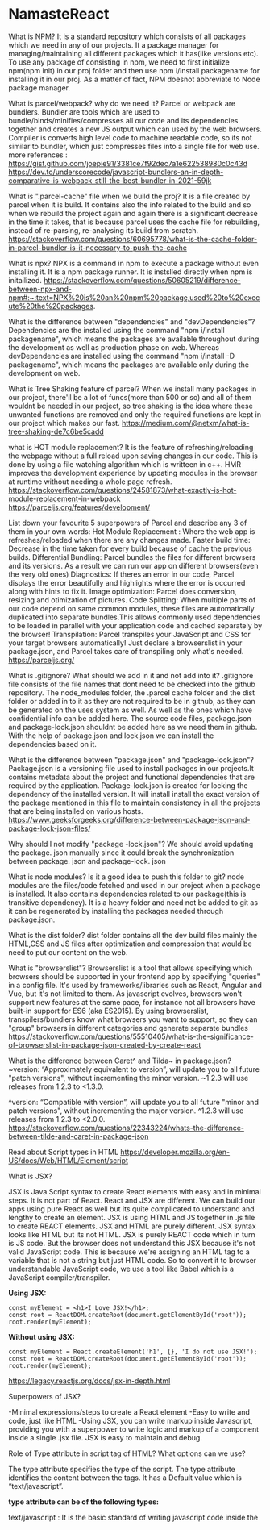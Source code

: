 # NamasteReact
What is NPM?
It is a standard repository which consists of all packages which we need in any of our projects. It a package manager for managing/maintaining all different packages which it has(like versions etc). To use any package of consisting in npm, we need to first initialize npm(npm init) in our proj folder and then use npm i/install packagename for installing it in our proj. As a matter of fact, NPM doesnot abbreviate to Node package manager.

What is parcel/webpack? why do we need it?
Parcel or webpack are bundlers. Bundler are tools which are used to bundle/binds/minifies/compresses all our code and its dependencies together and creates a new JS output which can used by the web browsers. Compiler is converts high level code to machine readable code, so its not similar to bundler, which just compresses files into a single file for web use. 
more references : https://gist.github.com/joepie91/3381ce7f92dec7a1e622538980c0c43d
https://dev.to/underscorecode/javascript-bundlers-an-in-depth-comparative-is-webpack-still-the-best-bundler-in-2021-59jk

What is ".parcel-cache" file when we build the proj?
It is a file created by parcel when it is build. It contains also the info related to the build and so when we rebuild the project again and again there is a significant decrease in the time it takes, that is because parcel uses the cache file for rebuilding, instead of re-parsing, re-analysing its build from scratch.
https://stackoverflow.com/questions/60695778/what-is-the-cache-folder-in-parcel-bundler-is-it-necessary-to-push-the-cache

What is npx?
NPX is a command in npm to execute a package without even installing it. It is a npm package runner. It is instslled directly when npm is initailized.
https://stackoverflow.com/questions/50605219/difference-between-npx-and-npm#:~:text=NPX%20is%20an%20npm%20package,used%20to%20execute%20the%20packages.

What is the difference between "dependencies" and "devDependencies"?
Dependencies are the installed using the command "npm i/install packagename", which means the packages are available throughout during the development as well as production phase on web. Whereas devDependencies are installed using the command "npm i/install -D packagename", which means the packages are available only during the development on web.

What is Tree Shaking feature of parcel?
When we install many packages in our project, there'll be a lot of funcs(more than 500 or so) and all of them wouldnt be needed in our project, so tree shaking is the idea where these unwanted functions are removed and only the required functions are kept in our project which makes our fast.
https://medium.com/@netxm/what-is-tree-shaking-de7c6be5cadd

what is HOT module replacement?
It is the feature of refreshing/reloading the webpage without a full reload upon saving changes in our code. This is done by using a file watching algorithm which is writteen in c++. HMR improves the development experience by updating modules in the browser at runtime without needing a whole page refresh.
https://stackoverflow.com/questions/24581873/what-exactly-is-hot-module-replacement-in-webpack
https://parceljs.org/features/development/

List down your favourite 5 superpowers of Parcel and describe any 3 of them in your own words:
Hot Module Replacement : Where the web app is refreshes/reloaded when there are any changes made.
Faster build time: Decrease in the time taken for every build because of cache the previous builds.
Differential Bundling: Parcel bundles the files for different browsers and its versions. As a result we can run our app on different browsers(even the very old ones)
Diagnostics: If theres an error in our code, Parcel displays the error beautifully and highlights where the error is occurred along with hints to fix it.
Image optimization: Parcel does conversion, resizing and otimization of pictures.
Code Splitting: When multiple parts of our code depend on same common modules, these files are automatically duplicated into separate bundles.This allows commonly used dependencies to be loaded in parallel with your application code and cached separately by the browser!
Transpilation: Parcel transpiles your JavaScript and CSS for your target browsers automatically! Just declare a browserslist in your package.json, and Parcel takes care of transpiling only what's needed.
https://parceljs.org/

What is .gitignore? What should we add in it and not add into it?
.gitignore file consists of the file names that dont need to be checked into the github repository. The node_modules folder, the .parcel cache folder and the dist folder or added in to it as they are not required to be in github, as they can be generated on the uses system as well. As well as the ones which have confidential info can be added here. The source code files, package.json and package-lock.json shouldnt be added here as we need them in github. With the help of package.json and lock.json we can install the dependencies based on it.

What is the difference  between "package.json" and "package-lock.json"?
Package.json is a versioning file used to install packages in our projects.It contains metadata about the project and functional dependencies that are required by the application.
Package-lock.json is created for locking the dependency of the installed version. It will install install the exact version of the package mentioned in this file to maintain consistency in all the projects that are being installed on various hosts.
https://www.geeksforgeeks.org/difference-between-package-json-and-package-lock-json-files/

Why should I not modify "package -lock.json"?
We should avoid updating the package. json manually since it could break the synchronization between package. json and package-lock. json

What is node modules? Is it a good idea to push this folder to git?
node modules are the files/code fetched and used in our project when a package is installed. It also contains dependencies related to our package(this is transitive dependency). It is a heavy folder and need not be added to git as it can be regenerated by installing the packages needed through package.json.

What is the dist folder?
dist folder contains all the dev build files mainly the HTML,CSS and JS files after optimization and compression that would be need to put our content on the web.

What is "browserslist"?
Browserslist is a tool that allows specifying which browsers should be supported in your frontend app by specifying "queries" in a config file. It's used by frameworks/libraries such as React, Angular and Vue, but it's not limited to them.
As javascript evolves, browsers won't support new features at the same pace, for instance not all browsers have built-in support for ES6 (aka ES2015). By using browserslist, transpilers/bundlers know what browsers you want to support, so they can "group" browsers in different categories and generate separate bundles
https://stackoverflow.com/questions/55510405/what-is-the-significance-of-browserslist-in-package-json-created-by-create-react

What is the difference between Caret^ and Tilda~ in package.json?
~version: “Approximately equivalent to version”, will update you to all future "patch versions", without incrementing the minor version. ~1.2.3 will use releases from 1.2.3 to <1.3.0.

^version: “Compatible with version”, will update you to all future "minor and patch versions", without incrementing the major version. ^1.2.3 will use releases from 1.2.3 to <2.0.0.
https://stackoverflow.com/questions/22343224/whats-the-difference-between-tilde-and-caret-in-package-json

Read about Script types in HTML
https://developer.mozilla.org/en-US/docs/Web/HTML/Element/script

What is JSX?

JSX is Java Script syntax to create React elements with easy and in minimal steps. It is not part of React. React and JSX are different. We can build our apps using pure React as well but its quite complicated to understand and lengthy to create an element. 
JSX is using HTML and JS together in .js file to create REACT elements. JSX and HTML are purely different. JSX syntax looks like HTML but its not HTML.
JSX is purely REACT code which in turn is JS code. But the browser does not understand this JSX because it's not valid JavaScript code. This is because we're assigning an HTML tag to a variable that is not a string but just HTML code.
So to convert it to browser understandable JavaScript code, we use a tool like Babel which is a JavaScript compiler/transpiler.

**Using JSX:**

```
const myElement = <h1>I Love JSX!</h1>;
const root = ReactDOM.createRoot(document.getElementById('root'));
root.render(myElement);
```

**Without using JSX:**

```
const myElement = React.createElement('h1', {}, 'I do not use JSX!');
const root = ReactDOM.createRoot(document.getElementById('root'));
root.render(myElement);
```
https://legacy.reactjs.org/docs/jsx-in-depth.html

Superpowers of JSX?

-Minimal expressions/steps to create a React element
-Easy to write and code, just like  HTML 
-Using JSX, you can write markup inside Javascript, providing you with a superpower to write logic and markup of a component inside a single .jsx file. JSX is easy to maintain and debug.

Role of Type attribute in script tag of HTML? What options can we use?

The type attribute specifies the type of the script. The type attribute identifies the content between the <script> and </script> tags. It has a Default value which is “text/javascript”.

**type attribute can be of the following types:**

text/javascript : It is the basic standard of writing javascript code inside the <script> tag.

**Syntax**

`<script type="text/javascript"></script>`

- text/ecmascript : this value indicates that the script is following the EcmaScript standards.
- module: This value tells the browser that the script is a module that can import or export other files or modules inside it.
- text/babel : This value indicates that the script is a babel type and required bable to transpile it.
- text/typescript: As the name suggest the script is written in TypeScript.

`{TitleComponent} vs {<TitleComponent/>} vs {<TitleComponent></TitleComponent>}` in JSX.

- `{TitleComponent}`- Its the JSX variable being used in a JS code. This value describes the TitleComponent as a javascript expression or a variable. The {} can embed a javascript expression or a variable inside it.
- `<TitleComponent/>` - This value describes TitleComponent as a JSX fucntional component being used in a JS code with {}. It returns a JSX value. A JSX functional component is just like a normal JS function which returns a JSX value. Always starts with capital letter. It is used with < />.
- `<TitleComponent></TitleComponent>` - This value is exactly same as the above JSX functional component only when {<TitleComponent/>} has no child components. The opening and closing tags are created to include the child components.

```
<TitleComponent>
    <FirstChildComponent />
    <SecondChildComponent />
    <ThirdChildComponent />
  </TitleComponent>
```



